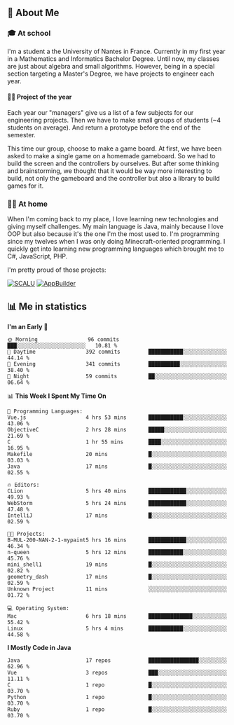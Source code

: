 ## 👀 About Me

### 🎓 At school

I'm a student a the University of Nantes in France. Currently in my first year in a Mathematics and Informatics Bachelor Degree. Until now, my classes are just about algebra and small algorithms. However, being in a special section targeting a Master's Degree, we have projects to engineer each year. 

#### 🔧🔬 Project of the year

Each year our "managers" give us a list of a few subjects for our engineering projects. Then we have to make small groups of students (~4 students on average). And return a prototype before the end of the semester.

This time our group, choose to make a game board. At first, we have been asked to make a single game on a homemade gameboard. So we had to build the screen and the controllers by ourselves. 
But after some thinking and brainstorming, we thought that it would be way more interesting to build, not only the gameboard and the controller but also a library to build games for it.

### 👨‍💻 At home

When I'm coming back to my place, I love learning new technologies and giving myself challenges. My main language is Java, mainly because I love OOP but also because it's the one I'm the most used to. I'm programming since my twelves when I was only doing Minecraft-oriented programming.  I quickly get into learning new programming languages which brought me to C#, JavaScript, PHP. 

I'm pretty proud of those projects:

[![SCALU](https://github-readme-stats.vercel.app/api/pin?username=renardfute&repo=SCALU)](https://github.com/renardfute/scalu)
[![AppBuilder](https://github-readme-stats.vercel.app/api/pin?username=pulsedev2&repo=AppBuilder)](https://github.com/pulsedev2/AppBuilder)

## 📊 Me in statistics
<!--START_SECTION:waka-->
**I'm an Early 🐤** 

```text
🌞 Morning                96 commits          ███░░░░░░░░░░░░░░░░░░░░░░   10.81 % 
🌆 Daytime                392 commits         ███████████░░░░░░░░░░░░░░   44.14 % 
🌃 Evening                341 commits         ██████████░░░░░░░░░░░░░░░   38.40 % 
🌙 Night                  59 commits          ██░░░░░░░░░░░░░░░░░░░░░░░   06.64 % 
```


📊 **This Week I Spent My Time On** 

```text
💬 Programming Languages: 
Vue.js                   4 hrs 53 mins       ███████████░░░░░░░░░░░░░░   43.06 % 
ObjectiveC               2 hrs 28 mins       █████░░░░░░░░░░░░░░░░░░░░   21.69 % 
C                        1 hr 55 mins        ████░░░░░░░░░░░░░░░░░░░░░   16.95 % 
Makefile                 20 mins             █░░░░░░░░░░░░░░░░░░░░░░░░   03.03 % 
Java                     17 mins             █░░░░░░░░░░░░░░░░░░░░░░░░   02.55 % 

🔥 Editors: 
CLion                    5 hrs 40 mins       ████████████░░░░░░░░░░░░░   49.93 % 
WebStorm                 5 hrs 24 mins       ████████████░░░░░░░░░░░░░   47.48 % 
IntelliJ                 17 mins             █░░░░░░░░░░░░░░░░░░░░░░░░   02.59 % 

🐱‍💻 Projects: 
B-MUL-200-NAN-2-1-mypaint5 hrs 16 mins       ████████████░░░░░░░░░░░░░   46.34 % 
n-queen                  5 hrs 12 mins       ███████████░░░░░░░░░░░░░░   45.76 % 
mini_shell1              19 mins             █░░░░░░░░░░░░░░░░░░░░░░░░   02.82 % 
geometry_dash            17 mins             █░░░░░░░░░░░░░░░░░░░░░░░░   02.59 % 
Unknown Project          11 mins             ░░░░░░░░░░░░░░░░░░░░░░░░░   01.72 % 

💻 Operating System: 
Mac                      6 hrs 18 mins       ██████████████░░░░░░░░░░░   55.42 % 
Linux                    5 hrs 4 mins        ███████████░░░░░░░░░░░░░░   44.58 % 
```

**I Mostly Code in Java** 

```text
Java                     17 repos            ████████████████░░░░░░░░░   62.96 % 
Vue                      3 repos             ███░░░░░░░░░░░░░░░░░░░░░░   11.11 % 
C                        1 repo              █░░░░░░░░░░░░░░░░░░░░░░░░   03.70 % 
Python                   1 repo              █░░░░░░░░░░░░░░░░░░░░░░░░   03.70 % 
Ruby                     1 repo              █░░░░░░░░░░░░░░░░░░░░░░░░   03.70 % 
```




<!--END_SECTION:waka-->
